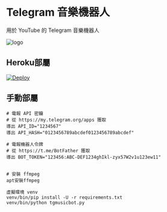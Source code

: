 # Telegram 音樂機器人

用於 YouTube 的 Telegram 音樂機器人

![logo](https://telegra.ph/file/9d337b3414bbf8e39ba79.jpg)

## Heroku部屬

[![Deploy](https://www.herokucdn.com/deploy/button.svg)](https://heroku.com/deploy?template=https://github.com/makubex2010/SongPlayRoBot)

## 手動部屬

```
# 電報 API 密鑰
# 從 https://my.telegram.org/apps 獲取
導出 API_ID="1234567"
導出 API_HASH="0123456789abcdef0123456789abcdef"

# 電報機器人令牌
# 從 https://t.me/BotFather 獲取
導出 BOT_TOKEN="123456:ABC-DEF1234ghIkl-zyx57W2v1u123ew11"


# 安裝 ffmpeg
apt安裝ffmpeg

虛擬環境 venv
venv/bin/pip install -U -r requirements.txt
venv/bin/python tgmusicbot.py
```
